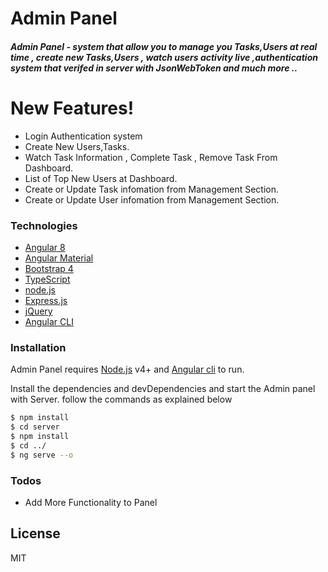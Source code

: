 # Admin Panel


##### Admin Panel - system that allow you to manage you Tasks,Users at real time , create new Tasks,Users , watch users activity live ,authentication system that verifed in server with JsonWebToken and much more ..






#
#
#

# New Features!

- Login Authentication system
 - Create New Users,Tasks.
 - Watch Task Information , Complete Task , Remove Task From Dashboard.
  - List of Top New Users at Dashboard.
- Create or Update Task infomation from Management Section.
- Create or Update User infomation from Management Section.


### Technologies


* [Angular 8] 
* [Angular Material]
* [Bootstrap 4] 
* [TypeScript] 
* [node.js] 
* [Express.js] 
* [jQuery]
* [Angular CLI]


### Installation

Admin Panel requires [Node.js](https://nodejs.org/) v4+  and [Angular cli](https://cli.angular.io/) to run.

Install the dependencies and devDependencies and start the Admin panel with Server.
follow the commands as explained below

```sh
$ npm install
$ cd server
$ npm install
$ cd ../
$ ng serve --o
```


### Todos

 - Add More Functionality to Panel

License
----

MIT



[//]: # (These are reference links used in the body of this note and get stripped out when the markdown processor does its job. There is no need to format nicely because it shouldn't be seen. Thanks SO - http://stackoverflow.com/questions/4823468/store-comments-in-markdown-syntax)


   [Angular Material]: <https://material.angular.io/>
   [Angular CLI]: <https://cli.angular.io/>
   [dill]: <https://github.com/joemccann/dillinger>
   [git-repo-url]: <https://github.com/joemccann/dillinger.git>
   [john gruber]: <http://daringfireball.net>
   [df1]: <http://daringfireball.net/projects/markdown/>
   [TypeScript]: <https://www.typescriptlang.org/>
   [Bootstrap 4]: <https://getbootstrap.com/>
   [node.js]: <http://nodejs.org>
   [Twitter Bootstrap]: <http://twitter.github.com/bootstrap/>
   [jQuery]: <http://jquery.com>
   [@tjholowaychuk]: <http://twitter.com/tjholowaychuk>
   [express.js]: <http://expressjs.com>
   [Angular 8]: <https://angular.io/>
   [Gulp]: <http://gulpjs.com>


